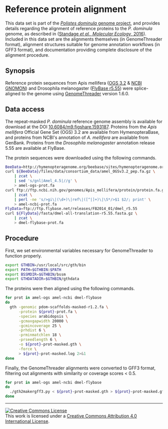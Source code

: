# Reference protein alignment

This data set is part of the [*Polistes dominula* genome project][pdomproj], and provides details regarding the alignment of reference proteins to the *P. dominula* genome, as described in ([Standage *et al.*, *Molecular Ecology*, 2016][ref]).
Included in this data set are the alignments themselves (in GenomeThreader format), alignment structures suitable for genome annotation workflows (in GFF3 format), and documentation providing complete disclosure of the alignment procedure.

## Synopsis

Reference protein sequences from Apis mellifera ([OGS 3.2][] & [NCBI GNOMON][]) and Drosophila melanogaster ([FlyBase r5.55][]) were splice-aligned to the genome using [GenomeThreader][] version 1.6.0.

## Data access

The repeat-masked *P. dominula* reference genome assembly is available for download at the DOI [10.6084/m9.figshare.1593187][maskgenomedoi].
Proteins from the *Apis mellifera* Official Gene Set (OGS) 3.2 are available from HymenopteraBase, and proteins from NCBI's annotation of *A. mellifera* are available from GenBank.
Proteins from the *Drosophila melanogaster* annotation release 5.55 are available at FlyBase.

The protein sequences were downloaded using the following commands.

```bash
BeeData=http://hymenopteragenome.org/beebase/sites/hymenopteragenome.org.beebase
curl ${BeeData}/files/data/consortium_data/amel_OGSv3.2_pep.fa.gz \
    | zcat \
    | sed 's/gnl|Amel_4.5|//g' \
    > amel-ogs-prot.fa
curl ftp://ftp.ncbi.nih.gov/genomes/Apis_mellifera/protein/protein.fa.gz \
    | zcat \
    | perl -ne 's/>gi\|(\d+)\|ref\|([^|]+)\|\S*/>$1 $2/; print' \
    > amel-ncbi-prot.fa
FlyData=ftp://ftp.flybase.net/releases/FB2014_01/dmel_r5.55
curl ${FlyData}/fasta/dmel-all-translation-r5.55.fasta.gz \
    | zcat \
    > dmel-flybase-prot.fa
```

## Procedure

First, we set environmental variables necessary for GenomeThreader to function properly.

```bash
export GTHBIN=/usr/local/src/gth/bin
export PATH=$GTHBIN:$PATH
export BSSMDIR=$GTHBIN/bssm
export GTHDATADIR=$GTHBIN/gthdata
```

The proteins were then aligned using the following commands.

```bash
for prot in amel-ogs amel-ncbi dmel-flybase
do
  gth -genomic pdom-scaffolds-masked-r1.2.fa \
      -protein ${prot}-prot.fa \
      -species arabidopsis \
      -gcmaxgapwidth 20000 \
      -gcmincoverage 25 \
      -prhdist 6 \
      -prminmatchlen 18 \
      -prseedlength 6 \
      -o ${prot}-prot-masked.gth \
      -force \
      > ${prot}-prot-masked.log 2>&1
done
```

Finally, the GenomeThreader alignments were converted to GFF3 format, filtering out alignments with similarity or coverage scores < 0.5.

```bash
for prot in amel-ogs amel-ncbi dmel-flybase
do
  ./gth2makergff3.py < ${prot}-prot-masked.gth > ${prot}-prot-masked.gff3
done
```

------

[![Creative Commons License](https://i.creativecommons.org/l/by/4.0/88x31.png)][ccby4]  
This work is licensed under a [Creative Commons Attribution 4.0 International License][ccby4].


[pdomproj]: https://github.com/PdomGenomeProject
[ref]: http://dx.doi.org/10.1111/mec.13578
[maskgenomedoi]: http://dx.doi.org/10.6084/m9.figshare.1593187
[OGS 3.2]: http://hymenopteragenome.org/beebase/?q=download_sequences
[NCBI GNOMON]: ftp://ftp.ncbi.nih.gov/genomes/Apis_mellifera/protein
[FlyBase r5.55]: ftp://ftp.flybase.net/releases/FB2014_01/dmel_r5.55
[GenomeThreader]: http://genomethreader.org
[ccby4]: http://creativecommons.org/licenses/by/4.0/

